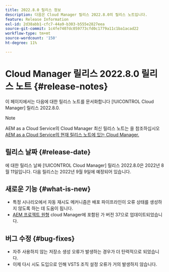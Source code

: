 ```yaml
---
title: 2022.8.0 릴리스 정보
description: 다음은 Cloud Manager 릴리스 2022.8.0의 릴리스 노트입니다.
feature: Release Information
exl-id: 2d38abb1-cfc7-44a9-b303-b555e2827eea
source-git-commit: 1c4fe7407dc059773cfd0c1779a11c1ba1acad22
workflow-type: tm+mt
source-wordcount: '150'
ht-degree: 11%

---
```



# Cloud Manager 릴리스 2022.8.0 릴리스 노트 {#release-notes}

이 페이지에서는 다음에 대한 릴리스 노트를 문서화합니다 [!UICONTROL Cloud Manager] 릴리스 2022.8.0.

>[!NOTE]
>
>AEM as a Cloud Service의 Cloud Manager 최신 릴리스 노트는 을 참조하십시오 [AEM as a Cloud Service의 현재 릴리스 노트에 있는 Cloud Manager.](https://experienceleague.adobe.com/docs/experience-manager-cloud-service/content/implementing/using-cloud-manager/release-notes-cloud-manager/release-notes-cm-current.html)

## 릴리스 날짜 {#release-date}

에 대한 릴리스 날짜 [!UICONTROL Cloud Manager] 릴리스 2022.8.0은 2022년 8월 11일입니다. 다음 릴리스는 2022년 9월 9일에 예정되어 있습니다.

## 새로운 기능 {#what-is-new}

* 특정 시나리오에서 자동 재시도 메커니즘은 배포 파이프라인이 오류 상태를 생성하지 않도록 하는 데 도움이 됩니다.
* [AEM 프로젝트 원형](https://experienceleague.adobe.com/docs/experience-manager-core-components/using/developing/archetype/overview.html) cloud Manager에 포함된 가 버전 37으로 업데이트되었습니다.

## 버그 수정 {#bug-fixes}

* 자주 사용하지 않는 저장소 생성 오류가 발생하는 경우가 더 탄력적으로 되었습니다.
* 이제 다시 시도 도입으로 인해 VSTS 조직 설정 오류가 거의 발생하지 않습니다.
